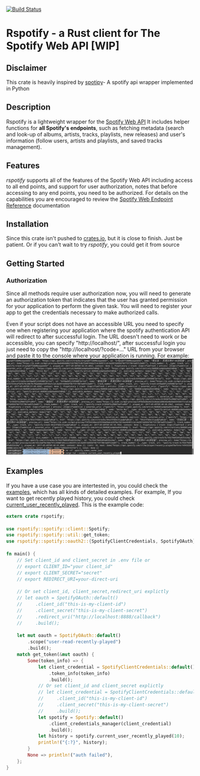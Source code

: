[![Build Status](https://travis-ci.org/samrayleung/rspotify.svg?branch=master)](https://travis-ci.org/samrayleung/rspotify)
# Rspotify - a Rust client for The Spotify Web API [WIP]
## Disclaimer
This crate is heavily inspired by [spotipy](https://github.com/plamere/spotipy)-
A spotify api wrapper implemented in Python
## Description
Rspotify is a lightweight wrapper for the [Spotify Web API](https://developer.spotify.com/web-api/) It includes helper functions for
**all Spotify's endpoints**, such as fetching metadata (search and look-up of
albums, artists, tracks, playlists, new releases) and user's information (follow
users, artists and playlists, and saved tracks management).
## Features
*rspotify* supports all of the features of the Spotify Web API including access
to all end points, and support for user authorization, notes that before
accessing to any end points, you need to be authorized. For details on the
capabilities you are encouraged to review the [Spotify Web Endpoint
Reference](https://developer.spotify.com/web-api/endpoint-reference/)
documentation

## Installation
Since this crate isn't pushed to [crates.io](https://crates.io/), but it is
close to finish. Just be patient. Or if you can't wait to try *rspotify*, you
could get it from source

## Getting Started
### Authorization
Since all methods require user authorization now, you will need to
generate an authorization token that indicates that the user has granted
permission for your application to perform the given task.  You will need to
register your app to get the credentials necessary to make authorized calls.

Even if your script does not have an accessible URL you need to specify one when
registering your application where the spotify authentication API will redirect
to after successful login. The URL doesn't need to work or be accessible, you
can specify "http://localhost/", after successful login you just need to copy
the "http://localhost/?code=..." URL from your browser and paste it to the
console where your application is running. For example:
![](./doc/images/rspotify.gif)

## Examples
If you have a use case you are intertested in, you could check the
[examples](./examples), which has all kinds of detailed examples. For example,
If you want to get recently played history, you could check
[current_user_recently_played](./examples/current_user_recently_played). This is
the example code:
``` rust
extern crate rspotify;

use rspotify::spotify::client::Spotify;
use rspotify::spotify::util::get_token;
use rspotify::spotify::oauth2::{SpotifyClientCredentials, SpotifyOAuth};

fn main() {
    // Set client_id and client_secret in .env file or
    // export CLIENT_ID="your client_id"
    // export CLIENT_SECRET="secret"
    // export REDIRECT_URI=your-direct-uri

    // Or set client_id, client_secret,redirect_uri explictly
    // let oauth = SpotifyOAuth::default()
    //     .client_id("this-is-my-client-id")
    //     .client_secret("this-is-my-client-secret")
    //     .redirect_uri("http://localhost:8888/callback")
    //     .build();

    let mut oauth = SpotifyOAuth::default()
        .scope("user-read-recently-played")
        .build();
    match get_token(&mut oauth) {
        Some(token_info) => {
            let client_credential = SpotifyClientCredentials::default()
                .token_info(token_info)
                .build();
            // Or set client_id and client_secret explictly
            // let client_credential = SpotifyClientCredentials::default()
            //     .client_id("this-is-my-client-id")
            //     .client_secret("this-is-my-client-secret")
            //     .build();
            let spotify = Spotify::default()
                .client_credentials_manager(client_credential)
                .build();
            let history = spotify.current_user_recently_played(10);
            println!("{:?}", history);
        }
        None => println!("auth failed"),
    };
}

```
